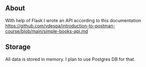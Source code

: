 ## About
With help of Flask I wrote an API according to this documentation https://github.com/vdespa/introduction-to-postman-course/blob/main/simple-books-api.md

## Storage 
All data is stored in memory. I plan to use Postgres DB for that.